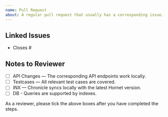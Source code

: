 ```yaml
---
name: Pull Request
about: A regular pull request that usually has a corresponding issue.
---
```


## Linked Issues

<!-- Please provide the isse number corresponding to this PR. -->

* Closes #

## Notes to Reviewer

<!--
The following are notes and particular points of the code that the reviewer should pay attention to.
Please uncomment or delete the points that don't apply.
-->

* [ ] API Changes — The corresponding API endpoints work locally.
* [ ] Testcases — All relevant test cases are covered.
* [ ] INX — Chronicle syncs locally with the latest Hornet version.
* [ ] DB - Queries are supported by indexes.
 
As a reviewer, please tick the above boxes after you have completed the steps.
